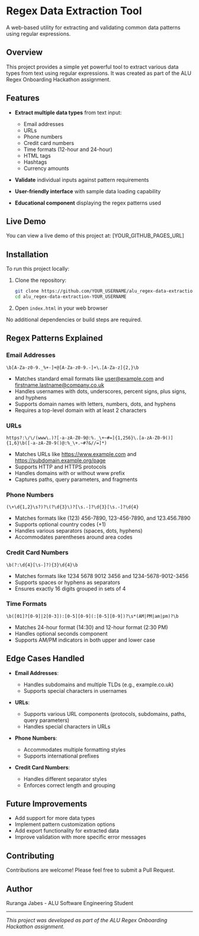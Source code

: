 # Regex Data Extraction Tool

A web-based utility for extracting and validating common data patterns using regular expressions.

## Overview

This project provides a simple yet powerful tool to extract various data types from text using regular expressions. It was created as part of the ALU Regex Onboarding Hackathon assignment.

## Features

- **Extract multiple data types** from text input:
  - Email addresses
  - URLs 
  - Phone numbers
  - Credit card numbers
  - Time formats (12-hour and 24-hour)
  - HTML tags
  - Hashtags
  - Currency amounts

- **Validate** individual inputs against pattern requirements
- **User-friendly interface** with sample data loading capability
- **Educational component** displaying the regex patterns used

## Live Demo

You can view a live demo of this project at: [YOUR_GITHUB_PAGES_URL]

## Installation

To run this project locally:

1. Clone the repository:
   ```bash
   git clone https://github.com/YOUR_USERNAME/alu_regex-data-extraction-YOUR_USERNAME.git
   cd alu_regex-data-extraction-YOUR_USERNAME
   ```

2. Open `index.html` in your web browser

No additional dependencies or build steps are required.

## Regex Patterns Explained

### Email Addresses
```regex
\b[A-Za-z0-9._%+-]+@[A-Za-z0-9.-]+\.[A-Za-z]{2,}\b
```
- Matches standard email formats like user@example.com and firstname.lastname@company.co.uk
- Handles usernames with dots, underscores, percent signs, plus signs, and hyphens
- Supports domain names with letters, numbers, dots, and hyphens
- Requires a top-level domain with at least 2 characters

### URLs
```regex
https?:\/\/(www\.)?[-a-zA-Z0-9@:%._\+~#=]{1,256}\.[a-zA-Z0-9()]{1,6}\b([-a-zA-Z0-9()@:%_\+.~#?&//=]*)
```
- Matches URLs like https://www.example.com and https://subdomain.example.org/page
- Supports HTTP and HTTPS protocols
- Handles domains with or without www prefix
- Captures paths, query parameters, and fragments

### Phone Numbers
```regex
(\+\d{1,2}\s?)?\(?\d{3}\)?[\s.-]?\d{3}[\s.-]?\d{4}
```
- Matches formats like (123) 456-7890, 123-456-7890, and 123.456.7890
- Supports optional country codes (+1)
- Handles various separators (spaces, dots, hyphens)
- Accommodates parentheses around area codes

### Credit Card Numbers
```regex
\b(?:\d{4}[\s-]?){3}\d{4}\b
```
- Matches formats like 1234 5678 9012 3456 and 1234-5678-9012-3456
- Supports spaces or hyphens as separators
- Ensures exactly 16 digits grouped in sets of 4

### Time Formats
```regex
\b([01]?[0-9]|2[0-3]):[0-5][0-9](:[0-5][0-9])?\s*(AM|PM|am|pm)?\b
```
- Matches 24-hour format (14:30) and 12-hour format (2:30 PM)
- Handles optional seconds component
- Supports AM/PM indicators in both upper and lower case

## Edge Cases Handled

- **Email Addresses**: 
  - Handles subdomains and multiple TLDs (e.g., example.co.uk)
  - Supports special characters in usernames

- **URLs**:
  - Supports various URL components (protocols, subdomains, paths, query parameters)
  - Handles special characters in URLs

- **Phone Numbers**:
  - Accommodates multiple formatting styles
  - Supports international prefixes

- **Credit Card Numbers**:
  - Handles different separator styles
  - Enforces correct length and grouping

## Future Improvements

- Add support for more data types
- Implement pattern customization options
- Add export functionality for extracted data
- Improve validation with more specific error messages

## Contributing

Contributions are welcome! Please feel free to submit a Pull Request.


## Author
Ruranga Jabes - ALU Software Engineering Student

---

*This project was developed as part of the ALU Regex Onboarding Hackathon assignment.*